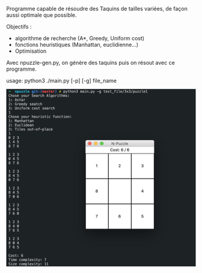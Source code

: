 Programme capable de résoudre des Taquins de tailles variées, de façon aussi optimale que possible.

Objectifs :
- algorithme de recherche (A*, Greedy, Uniform cost)
- fonctions heuristiques (Manhattan, euclidienne...)
- Optimisation

Avec npuzzle-gen.py, on génère des taquins puis on résout avec ce programme.


usage: python3 ./main.py [-p] [-g] file_name

![Screenshot](https://github.com/kailiin/Python/blob/master/npuzzle/img/npuzzle01.png)
